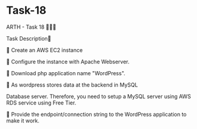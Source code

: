 # Task-18

ARTH - Task 18 👨🏻‍💻

Task Description📄

🔅 Create an AWS EC2 instance

🔅 Configure the instance with Apache Webserver.

🔅 Download php application name "WordPress".

🔅 As wordpress stores data at the backend in MySQL

Database server. Therefore, you need to setup a MySQL server using AWS RDS service using Free Tier.

🔅 Provide the endpoint/connection string to the WordPress application to make it work.

